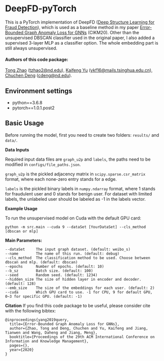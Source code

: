 # DeepFD-pyTorch
This is a PyTorch implementation of DeepFD ([Deep Structure Learning for Fraud Detection](https://ieeexplore.ieee.org/abstract/document/8594881)), which is used as a baseline method in my paper [Error-Bounded Graph Anomaly Loss for GNNs](https://tzhao.io/files/papers/CIKM20_GAL.pdf) (CIKM20).
Other than the unsupervised DBSCAN classifier used in the original paper, I also added a supervised 3-layer MLP as a classifier option. The whole embedding part is still always unsupervised.

#### Authors of this code package:
[Tong Zhao](https://github.com/zhao-tong) (tzhao2@nd.edu),
[Kaifeng Yu](https://github.com/kaifeng16) (ykf16@mails.tsinghua.edu.cn),
[Chuchen Deng](https://github.com/ChuchenD) (cdeng@nd.edu).

## Environment settings
- python==3.6.8
- pytorch==1.0.1.post2


## Basic Usage
Before running the model, first you need to create two folders: `results/` and `data/`.

**Data Inputs**

Required input data files are `graph_u2p` and `labels`, the paths need to be modified in `configs/file_paths.json`.

`graph_u2p` is the pickled adjacency matrix in `scipy.sparse.csr_matrix` format, where each none-zero entry stands for a edge.

`labels` is the pickled binary labels in `numpy.ndarray` format, where 1 stands for fraudulent user and 0 stands for benign user. For dataset with limited labels, the unlabeled user should be labeled as -1 in the labels vector.

**Example Usage**

To run the unsupervised model on Cuda with the default GPU card:
```
python -m src.main --cuda 9 --dataSet [YourDataSet] --cls_method [dbscan or mlp]
```

**Main Parameters:**

```
--dataSet     The input graph dataset. (default: weibo_s)
--name        The name of this run. (default: debug)
--cls_method  The classification method to be used. Choose between dbscan and mlp. (default: dbscan)
--epochs      Number of epochs. (default: 10)
--b_sz        Batch size. (default: 100)
--seed        Random seed. (default: 1234)
--hidden_size The size of hidden layer in encoder and decoder. (default: 128)
--emb_size    The size of the embeddings for each user. (default: 2)
--cuda        Which GPU card to use. -1 for CPU, 9 for default GPU, 0~3 for specific GPU. (default: -1)
```

**Citation**
If you find this code package to be useful, please consider cite with the following bibtex:
```
@inproceedings{yang2019query,
  title={Error-Bounded Graph Anomaly Loss for GNNs},
  author={Zhao, Tong and Deng, Chuchen and Yu, Kaifeng and Jiang, Tianwen and Wang, Daheng and Jiang, Meng},
  booktitle={Proceedings of the 29th ACM International Conference on Information and Knowledge Management},
  pages={},
  year={2020}
}
```


